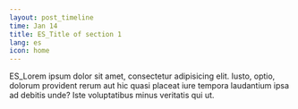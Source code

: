 ```yaml
---
layout: post_timeline
time: Jan 14
title: ES_Title of section 1
lang: es
icon: home
---
```

ES_Lorem ipsum dolor sit amet, consectetur adipisicing elit. Iusto, optio, dolorum provident rerum aut hic quasi placeat iure tempora laudantium ipsa ad debitis unde? Iste voluptatibus minus veritatis qui ut.